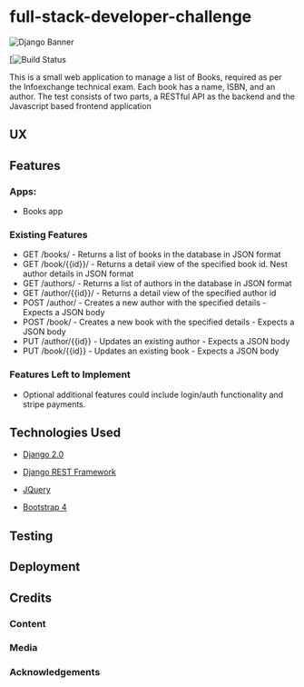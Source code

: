 # full-stack-developer-challenge

![Django Banner](https://s3-ap-southeast-2.amazonaws.com/info-exchange-test/django.jpeg)

[![Build Status](https://travis-ci.org/bransfieldjack/full-stack-developer-challenge.svg?branch=master)

This is a small web application to manage a list of Books, required as per the Infoexchange technical exam. 
Each book has a name, ISBN, and an author. The test consists of two parts, a RESTful API as the backend and the Javascript based frontend application
 
## UX
 

## Features

### Apps:
 
 - Books app
 
### Existing Features

- GET /books/ - Returns a list of books in the database in JSON format
- GET /book/{{id}}/ - Returns a detail view of the specified book id. Nest author details in JSON format
- GET /authors/ - Returns a list of authors in the database in JSON format
- GET /author/{{id}}/ - Returns a detail view of the specified author id
- POST /author/ - Creates a new author with the specified details - Expects a JSON body
- POST /book/ - Creates a new book with the specified details - Expects a JSON body
- PUT /author/{{id}} - Updates an existing author - Expects a JSON body
- PUT /book/{{id}} - Updates an existing book - Expects a JSON body

### Features Left to Implement
- Optional additional features could include login/auth functionality and stripe payments. 

## Technologies Used

- [Django 2.0](https://docs.djangoproject.com/en/2.1/releases/2.0/)

- [Django REST Framework](https://www.django-rest-framework.org/)

- [JQuery](https://jquery.com)

- [Bootstrap 4](https://getbootstrap.com/)

## Testing



## Deployment




## Credits

### Content

### Media

### Acknowledgements
